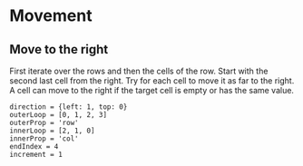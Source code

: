 # Movement

## Move to the right

First iterate over the rows and then the cells of the row.
Start with the second last cell from the right.
Try for each cell to move it as far to the right. A cell can move to the right if the target cell is empty or 
has the same value.

```
direction = {left: 1, top: 0}
outerLoop = [0, 1, 2, 3]
outerProp = 'row'
innerLoop = [2, 1, 0]
innerProp = 'col'
endIndex = 4
increment = 1
```
